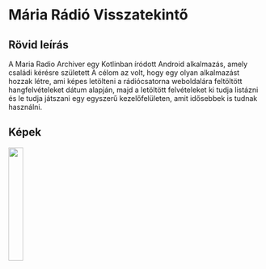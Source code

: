 # Mária Rádió Visszatekintő

## Rövid leírás

A Maria Radio Archiver egy Kotlinban íródott Android alkalmazás, amely családi kérésre született
A célom az volt, hogy egy olyan alkalmazást hozzak létre, ami képes letölteni a rádiócsatorna weboldalára feltöltött hangfelvételeket dátum alapján,
majd a letöltött felvételeket ki tudja listázni és le tudja játszani egy egyszerű kezelőfelületen, amit idősebbek is tudnak használni.

## Képek

<img src="[https://raw.githubusercontent.com/marton1114/Maria_radio_archiver/main/list.jpg](https://raw.githubusercontent.com/marton1114/android-maria-radio-archive-downloader-app/main/screenshots/application.gif)" width="24%" height="24%"> 
